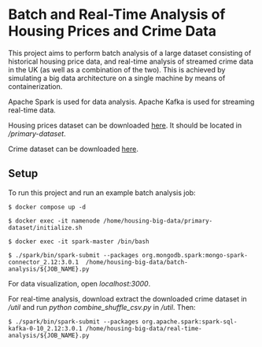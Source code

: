 ﻿# Batch and Real-Time Analysis of Housing Prices and Crime Data
This project aims to perform batch analysis of a large dataset consisting of historical housing price data, and real-time analysis of streamed crime data in the UK (as well as a combination of the two). This is achieved by simulating a big data architecture on a single machine by means of containerization.

Apache Spark is used for data analysis. Apache Kafka is used for streaming real-time data.

Housing prices dataset can be downloaded [here](https://www.gov.uk/government/statistical-data-sets/price-paid-data-downloads). It should be located in _/primary-dataset_.

Crime dataset can be downloaded [here](https://data.police.uk/data/archive/2013-12.zip).

## Setup
To run this project and run an example batch analysis job:

```
$ docker compose up -d

$ docker exec -it namenode /home/housing-big-data/primary-dataset/initialize.sh

$ docker exec -it spark-master /bin/bash

$ ./spark/bin/spark-submit --packages org.mongodb.spark:mongo-spark-connector_2.12:3.0.1  /home/housing-big-data/batch-analysis/${JOB_NAME}.py
```

For data visualization, open _localhost:3000_.

For real-time analysis, download extract the downloaded crime dataset in _/util_ and run _python combine_shuffle_csv.py_ in _/util_. Then:

```
$ ./spark/bin/spark-submit --packages org.apache.spark:spark-sql-kafka-0-10_2.12:3.0.1 /home/housing-big-data/real-time-analysis/${JOB_NAME}.py
```
